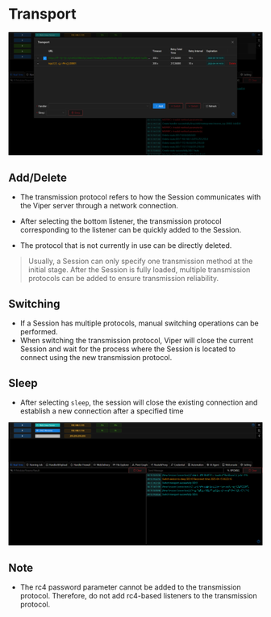 # Transport

![img.png](webp/transport/img.png)

## Add/Delete

+ The transmission protocol refers to how the Session communicates with the Viper server through a network connection.

+ After selecting the bottom listener, the transmission protocol corresponding to the listener can be quickly added to the Session.

+ The protocol that is not currently in use can be directly deleted.

> Usually, a Session can only specify one transmission method at the initial stage. After the Session is fully loaded, multiple transmission protocols can be added to ensure transmission reliability.

## Switching

+ If a Session has multiple protocols, manual switching operations can be performed.
+ When switching the transmission protocol, Viper will close the current Session and wait for the process where the Session is located to connect using the new transmission protocol.

## Sleep

+ After selecting `sleep`, the session will close the existing connection and establish a new connection after a specified time

![img_1.png](webp/transport/img_1.png)

## Note

+ The rc4 password parameter cannot be added to the transmission protocol. Therefore, do not add rc4-based listeners to the transmission protocol.
